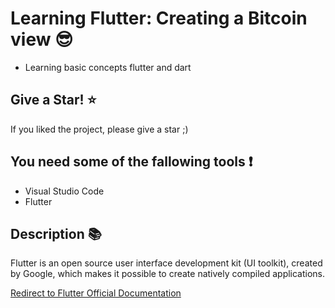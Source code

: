 # Learning Flutter: Creating a Bitcoin view :sunglasses:

- Learning basic concepts flutter and dart

## Give a Star! :star:

If you liked the project, please give a star ;)

## You need some of the fallowing tools :exclamation:

-  Visual Studio Code
-  Flutter

## Description 📚

Flutter is an open source user interface development kit (UI toolkit), created by Google, which makes it possible to create natively compiled applications.

[Redirect to Flutter Official Documentation](https://flutter.dev/docs)

